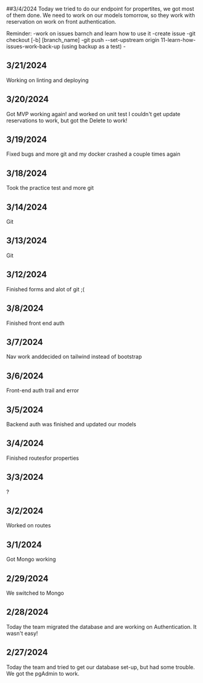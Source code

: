 ##3/4/2024
Today we tried to do our endpoint for propertites, we got most of them done.
We need to work on our models tomorrow, so they work with reservation on work on front authentication.

Reminder:
-work on issues barnch and learn how to use it
-create issue
-git checkout [-b] [branch_name]
-git push --set-upstream origin 11-learn-how-issues-work-back-up (using backup as a test) -
## 3/21/2024

Working on linting and deploying

## 3/20/2024

Got MVP working again! and worked on unit test I couldn't get update reservations to work, but got the Delete to work!

## 3/19/2024

Fixed bugs and more git and my docker crashed a couple times again

## 3/18/2024

Took the practice test and more git

## 3/14/2024

Git

## 3/13/2024

Git

## 3/12/2024

Finished forms and alot of git  ;(

## 3/8/2024

Finished front end auth

## 3/7/2024

Nav work anddecided on tailwind instead of bootstrap

## 3/6/2024

Front-end auth trail and error

## 3/5/2024

Backend auth was finished and updated our models

## 3/4/2024

Finished routesfor properties

## 3/3/2024

?

## 3/2/2024

Worked on routes

## 3/1/2024

Got Mongo working

## 2/29/2024

We switched to Mongo

## 2/28/2024

Today the team migrated the database and are working on Authentication. It wasn't easy!

## 2/27/2024

Today the team and tried to get our database set-up, but had some trouble. We got the pgAdmin to work.
